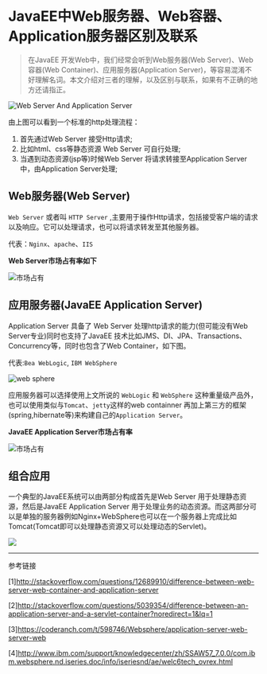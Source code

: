 # JavaEE中Web服务器、Web容器、Application服务器区别及联系

>在JavaEE 开发Web中，我们经常会听到Web服务器(Web Server)、Web容器(Web Container)、应用服务器(Application Server)，等容易混淆不好理解名词。本文介绍对三者的理解，以及区别与联系，如果有不正确的地方还请指正。


![Web Server And Application Server](http://qiniu.xdpie.com/3ffccd10dbea438c2bb75be2e3cb37dc.png)

由上图可以看到一个标准的http处理流程：
1. 首先通过Web Server 接受Http请求;
2. 比如html、css等静态资源 Web Server 可自行处理;
3. 当遇到动态资源(jsp等)时候Web Server 将请求转接至Application Server中，由Application Server处理;



## Web服务器(Web Server)

`Web Server` 或者叫 `HTTP Server` ,主要用于操作Http请求，包括接受客户端的请求以及响应。它可以处理请求，也可以将请求转发至其他服务器。

代表：`Nginx`、`apache`、`IIS`

**Web Server市场占有率如下**

![市场占有](http://qiniu.xdpie.com/c1ac33f6e621b522b96f891dabc1227b.png)


## 应用服务器(JavaEE Application Server)

Application Server 具备了 Web Server 处理http请求的能力(但可能没有Web Server专业)同时也支持了JavaEE 技术比如JMS、DI、JPA、Transactions、Concurrency等，同时也包含了Web Container，如下图。

代表:`Bea WebLogic`, `IBM WebSphere`

![web sphere](http://qiniu.xdpie.com/1e91fb876230c84a36041b7bdd8e1e2a.png)

应用服务器可以选择使用上文所说的 `WebLogic` 和 `WebSphere` 这种重量级产品外，也可以使用类似与`Tomcat`、`jetty`这样的web containner 再加上第三方的框架(spring,hibernate等)来构建自己的`Application Server`。


**JavaEE Application Server市场占有率**

![市场占有](http://qiniu.xdpie.com/e3315cadb11608b1710e201e2540a3cb.png)


## 组合应用

一个典型的JavaEE系统可以由两部分构成首先是Web Server 用于处理静态资源，然后是JavaEE Application Server 用于处理业务的动态资源。而这两部分可以是单独的服务器例如Nginx+WebSphere也可以在一个服务器上完成比如Tomcat(Tomcat即可以处理静态资源又可以处理动态的Servlet)。

![](http://qiniu.xdpie.com/47eb5634343824891a177cf10740eb14.png)



----
参考链接

[1]http://stackoverflow.com/questions/12689910/difference-between-web-server-web-container-and-application-server

[2]http://stackoverflow.com/questions/5039354/difference-between-an-application-server-and-a-servlet-container?noredirect=1&lq=1

[3]https://coderanch.com/t/598746/Websphere/application-server-web-server-web

[4]http://www.ibm.com/support/knowledgecenter/zh/SSAW57_7.0.0/com.ibm.websphere.nd.iseries.doc/info/iseriesnd/ae/welc6tech_ovrex.html
